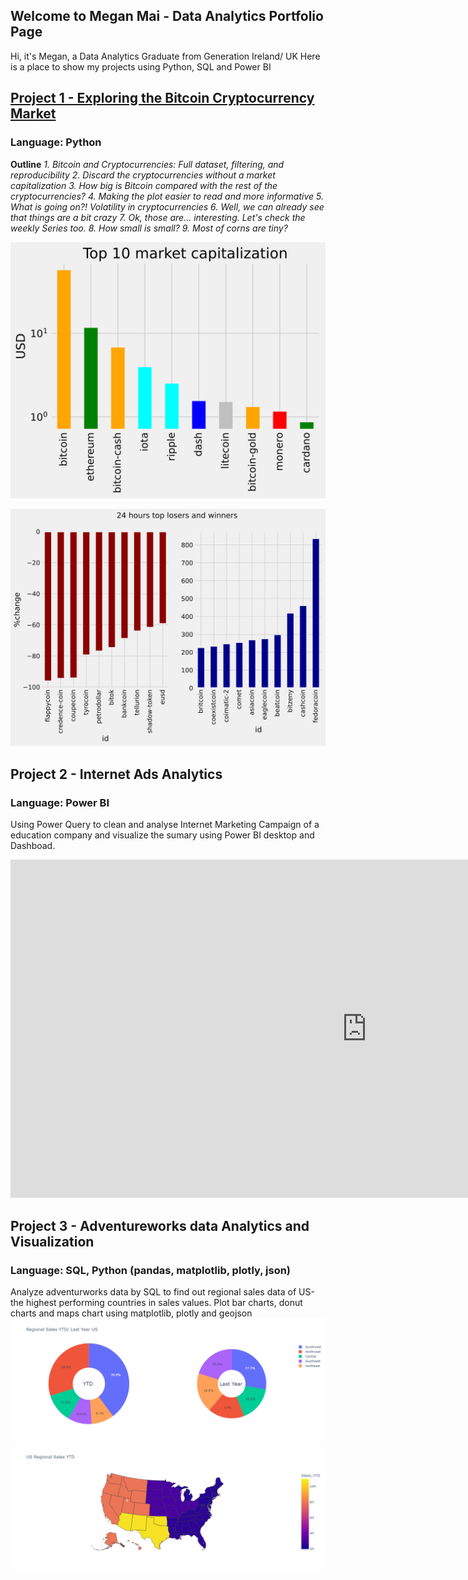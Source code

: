 
## Welcome to Megan Mai - Data Analytics Portfolio Page
Hi, it's Megan, a Data Analytics Graduate from Generation Ireland/ UK
Here is a place to show my projects using Python, SQL and Power BI

## **[Project 1 - Exploring the Bitcoin Cryptocurrency Market](https://app.datacamp.com/workspace/w/d0972485-378c-4ed4-ae66-8032d84d8248)**
### Language: Python ###

**Outline**
       *1. Bitcoin and Cryptocurrencies: Full dataset, filtering, and reproducibility*
       *2. Discard the cryptocurrencies without a market capitalization*
       *3. How big is Bitcoin compared with the rest of the cryptocurrencies?*
       *4. Making the plot easier to read and more informative*
       *5. What is going on?! Volatility in cryptocurrencies*
       *6. Well, we can already see that things are a bit crazy*
       *7. Ok, those are... interesting. Let's check the weekly Series too.*
       *8. How small is small?*
       *9. Most of corns are tiny?*

![](images/Image-top%2010.svg)

![](images/Image-winner%20and%20loser.svg)

## **Project 2 - Internet Ads Analytics**
### Language: Power BI
Using Power Query to clean and analyse Internet Marketing Campaign of a education company and visualize the sumary using Power BI desktop and Dashboad.
<iframe title="Nghia Mai" width="1140" height="541.25" src="https://app.powerbi.com/reportEmbed?reportId=7b104733-cc94-4f38-8553-27e30d3f8eb9&autoAuth=true&ctid=41ab42a9-381b-48cf-8a85-720464922976&config=eyJjbHVzdGVyVXJsIjoiaHR0cHM6Ly93YWJpLXNvdXRoLWVhc3QtYXNpYS1iLXByaW1hcnktcmVkaXJlY3QuYW5hbHlzaXMud2luZG93cy5uZXQvIn0%3D" frameborder="0" allowFullScreen="true"></iframe>

## **Project 3 - Adventureworks data Analytics and Visualization**
### Language: SQL, Python (pandas, matplotlib, plotly, json)
Analyze adventurworks data by SQL to find out regional sales data of US-the highest performing countries in sales values. 
Plot bar charts, donut charts and maps chart using matplotlib, plotly and geojson
![](images/Q1.%20RegSales_DPieChart_Megan.png)
![](images/Q1.Mapplot_RegSalesYTD_Megan.png)
